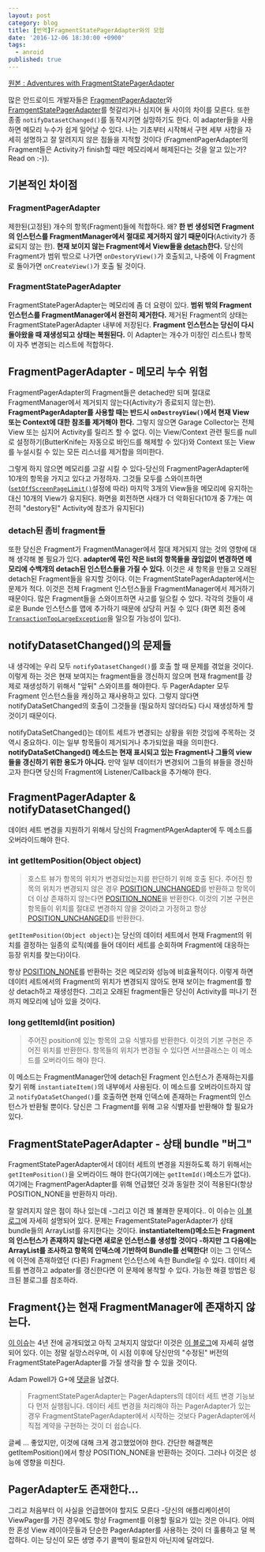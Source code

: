 ```yaml
---
layout: post
category: blog
title: [번역]FragmentStatePagerAdapter와의 모험
date: '2016-12-06 18:30:00 +0900'
tags:
  - anroid
published: true
---
```

[원본 : Adventures with FragmentStatePagerAdapter](https://medium.com/inloop/adventures-with-fragmentstatepageradapter-4f56a643f8e0#.mm7leuau9)

많은 안드로이드 개발자들은 [FragmentPagerAdapter](https://developer.android.com/reference/android/support/v4/app/FragmentPagerAdapter.html)와 [FramgentStatePagerAdapter](https://developer.android.com/reference/android/support/v4/app/FragmentStatePagerAdapter.html)를 헛갈리거나 심지어 둘 사이의 차이를 모른다. 또한 종종 `notifyDatasetChanged()`를 동작시키면 실망하기도 한다. 이 adapter들을 사용하면 메모리 누수가 쉽게 일어날 수 있다. 나는 기초부터 시작해서 구현 세부 사항을 자세히 설명하고 잘 알려지지 않은 점들을 지적할 것이다 (FragmentPagerAdapter의 Fragment들은 Activity가 finish할 때만 메모리에서 해제된다는 것을 알고 있는가? Read on :-)).

## 기본적인 차이점

### FragmentPagerAdapter

제한된(고정된) 개수의 항목(Fragment)들에 적합하다. 왜? **한 번 생성되면 Fragment의 인스턴스를 FragmentManager에서 절대로 제거하지 않기 때문이다**(Activity가 종료되지 않는 한). **현재 보이지 않는 Fragment에서 View들을 [detach](https://developer.android.com/reference/android/app/FragmentTransaction.html#detach%28android.app.Fragment%29)한다.** 당신의 Fragment가 범위 밖으로 나가면 `onDestoryView()`가 호출되고, 나중에 이 Fragment로 돌아가면 `onCreateView()`가 호출 될 것이다.

### FragmentStatePagerAdapter

FragmentStatePagerAdapter는 메모리에 좀 더 요령이 있다. **범위 밖의 Fragment 인스턴스를 FragmentManager에서 완전히 제거한다.** 제거된 Fragment의 상태는 FragmentStatePagerAdapter 내부에 저장된다. **Fragment 인스턴스는 당신이 다시 돌아왔을 때 재생성되고 상태는 복원된다.** 이 Adapter는 개수가 미정인 리스트나 항목이 자주 변경되는 리스트에 적합하다.

## FragmentPagerAdapter - 메모리 누수 위험

FragmentPagerAdapter의 Fragment들은 detached만 되며 절대로 FragmentManager에서 제거되지 않는다(Activity가 종료되지 않는한). **FragmentPagerAdapter를 사용할 때는 반드시 `onDestroyView()`에서 현재 View 또는 Context에 대한 참조를 제거해야 한다.** 그렇지 않으면 Garage Collector는 전체 View 또는 심지어 Activity를 릴리즈 할 수 없다. 이는 View/Context 관련 필드를 null로 설정하기(ButterKnife는 자동으로 바인드를 해제할 수 있다)와 Context 또는 View를 누설시킬 수 있는 모든 리스너를 제거함을 의미한다.

그렇게 하지 않으면 메모리를 고갈 시킬 수 있다-당신의 FragmentPagerAdapter에 10개의 항목을 가지고 있다고 가정하자. 그것들 모두를 스와이프하면 ([`setOffScreenPageLimit()`](https://developer.android.com/reference/android/support/v4/view/ViewPager.html#setOffscreenPageLimit%28int%29)설정에 따라) 마지막 3개의 View들을 메모리에 유지하는 대신 10개의 View가 유지된다. 화면을 회전하면 사태가 더 악화된다(10개 중 7개는 여전히 "destory된" Activity에 참조가 유지된다)

### detach된 좀비 fragment들

또한 당신은 Fragment가 FragmentManager에서 절대 제거되지 않는 것의 영향에 대해 생각해 볼 필요가 있다. **adapter에 묶인 작은 list의 항목들을 끊임없이 변경하면 메모리에 수백개의 detach된 인스턴스들을 가질 수 있다.** 이것은 새 항목을 만들고 오래된 detach된 Fragment들을 유지할 것이다. 이는 FragmentStatePagerAdapter에서는 문제가 적다. 이것은 전체 Fragment 인스턴스들을 FragmentManager에서 제거하기 때문이다. 많은 Fragment들을 스와이프하면 사고를 일으킬 수 있다. 각각의 것들이 새로운 Bunde 인스턴스를 맵에 추가하기 때문에 상당히 커질 수 있다 (화면 회전 중에 [`TransactionTooLargeException`](https://developer.android.com/reference/android/os/TransactionTooLargeException.html)을 일으킬 가능성이 있다).

## notifyDatasetChanged()의 문제들

내 생각에는 우리 모두 `notifyDatasetChanged()`를 호출 할 때 문제를 겪었을 것이다. 이렇게 하는 것은 현재 보여지는 fragment들을 갱신하지 않으며 현재 fragment를 강제로 재생성하기 위해서 "앞뒤" 스와이프를 해야한다. 두 PagerAdapter 모두 Fragment 인스턴스들을 캐싱하고 재사용하고 있다. 그렇지 않다면 notifyDataSetChanged의 호출이 그것들을 (필요하지 않더라도) 다시 재생성하게 할 것이기 때문이다.

notifyDataSetChanged()는 데이트 세트가 변경되는 상황을 위한 것임에 주목하는 것 역시 중요하다. 이는 일부 항목들이 제거되거나 추가되었을 때을 의미한다. **notifyDataSetChanged() 메소드는 현재 표시되고 있는 Fragment나 그들의 view들을 갱신하기 위한 용도가 아니다.** 만약 일부 데이터가 변경되어 그들의 뷰들을 갱신하고자 한다면 당신의 Fragment에 Listener/Callback을 추가해야 한다.

## FragmentPagerAdapter & notifyDatasetChanged()
데이터 세트 변경을 지원하기 위해서 당신의 FragmentPAgerAdapter에 두 메소드를 오버라이드해야 한다.
### int getItemPosition(Object object)
> 호스트 뷰가 항목의 위치가 변경되었는지를 판단하기 위해 호출 된다. 주어진 항목의 위치가 변경되지 않은 경우 [POSITION_UNCHANGED](https://developer.android.com/reference/android/support/v4/view/PagerAdapter.html#POSITION_UNCHANGED)를 반환하고 항목이 더 이상 존재하지 않는다면 [POSITION_NONE](https://developer.android.com/reference/android/support/v4/view/PagerAdapter.html#POSITION_NONE)을 반환한다.
> 이것의 기본 구현은 항목들이 위치를 절대로 변경하지 않을 것이라고 가정하고 항상 [POSITION_UNCHANGED](https://developer.android.com/reference/android/support/v4/view/PagerAdapter.html#POSITION_UNCHANGED)를 반환한다.

`getItemPosition(Object object)`는 당신의 데이터 세트에서 현재 Fragment의 위치를 결정하는 일종의 로직(예를 들어 데이터 세트를 순회하며 Fragment에 대응하는 등장 위치를 찾는다)이다. 

항상 [POSITION_NONE](https://developer.android.com/reference/android/support/v4/view/PagerAdapter.html#POSITION_NONE)를 반환하는 것은 메모리와 성능에 비효율적이다. 이렇게 하면 데이터 세트에서의 Fragment의 위치가 변경되지 않아도 현재 보이는 fragment를 항상 detach하고 재생성한다. 그리고 오래된 fragment들은 당신이 Activity를 떠나기 전까지 메모리에 남아 있을 것이다.

### long getItemId(int position)
> 주어진 position에 있는 항목의 고유 식별자를 반환한다. 이것의 기본 구현은 주어진 위치를 반환한다. 항목들의 위치가 변경될 수 있다면 서브클래스는 이 메소드를 오버라이드 해야 한다.

이 메소드는 FragmentManager안에 detach된 Fragment 인스턴스가 존재하는지를 찾기 위해 `instantiateItem()`의 내부에서 사용된다. 이 메소드를 오버라이드하지 않고 `notifyDataSetChanged()`를 호출하면 현재 인덱스에 존재하는 Fragment의 인스턴스가 반환될 뿐이다. 당신은 그 Fragment를 위해 고유 식별자를 반환해야 할 필요가 있다.

## FragmentStatePagerAdapter - 상태 bundle "버그"
FragmentStatePagerAdapter에서 데이터 세트의 변경을 지원하도록 하기 위해서는 `getItemPosition()`을 오버라이드 해야 한다(여기에는 `getItemId()`메소드가 없다). 여기에는 FragmentPagerAdapter를 위해 언급했던 것과 동일한 것이 적용된다(항상 POSITION_NONE을 반환하지 마라).

잘 알려지지 않은 점이 하나 있는데 -그리고 이건 꽤 불쾌한 문제이다.. 이 이슈는 [이 블로그](http://speakman.net.nz/blog/2014/02/20/a-bug-in-and-a-fix-for-the-way-fragmentstatepageradapter-handles-fragment-restoration/)에 자세히 설명되어 있다. 문제는 FragementStatePagerAdapter가 상태 bundle들의 ArrayList를 유지한다는 것이다. **instantiateItem()메소드는 Fragment의 인스턴스가 존재하지 않는다면 새로운 인스턴스를 생성할 것이다 -하지만 그 다음에는 ArrayList를 조사하고 항목의 인덱스에 기반하여 Bundle를 선택한다!** 이는 그 인덱스에 이전에 존재하였던 (다른) Fragment 인스턴스에 속한 Bundle일 수 있다. 데이터 세트를 변경하고 adpater를 갱신한다면 이 문제에 봉착할 수 있다. 가능한 해결 방법은 링크된 블로그를 참조하라.

## Fragment{}는 현재 FragmentManager에 존재하지 않는다.
[이 이슈](https://code.google.com/p/android/issues/detail?id=37990)는 4년 전에 공개되었고 아직 고쳐지지 않았다! 이것은 [이 블로그](http://billynyh.github.io/blog/2014/03/02/fragment-state-pager-adapter/)에 자세히 설명되어 있다. 이는 정말 실망스러우며, 이 시점 이후에 당신만의 "수정된" 버전의 FragmentStatePagerAdapter를 가질 생각을 할 수 있을 것이다.

Adam Powell가 G+에 [댓글](https://plus.google.com/u/0/+BillyNgYuHang/posts/a1xwgEEehCs)을 남겼다.
> FragmentStatePagerAdapter는 PagerAdapters의 데이터 세트 변경 기능보다 먼저 실행됩니다. 데이터 세트 변경을 처리해야 하는 PagerAdapter가 있는 경우 FragmentStatePagerAdapter에서 시작하는 것보다 PagerAdapter에서 직접 계약을 구현하는 것이 더 쉽습니다.

글쎄 ... 좋았지만, 이것에 대해 크게 경고했었어야 한다. 간단한 해결책은 getItemPosition()에서 항상 POSITION_NONE을 반환하는 것이다. 그러나 이것은 성능에 영향을 미친다.

## PagerAdapter도 존재한다...
그리고 처음부터 이 사실을 언급했어야 할지도 모른다 -당신의 애플리케이션이 ViewPager를 가진 경우에도 항상 Fragment를 이용할 필요가 있는 것은 아니다. 어떠한 혼성 View 레이아웃들과 단순한 PagerAdapter를 사용하는 것이 더 훌륭하고 덜 복잡하다. 이는 당신이 모든 생명 주기 콜백이 필요한지 아닌지에 달려있다.
